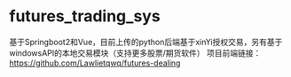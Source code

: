 # futures_trading_sys

基于Springboot2和Vue，目前上传的python后端基于xinYi授权交易，另有基于windowsAPI的本地交易模块（支持更多股票/期货软件）
项目前端链接：https://github.com/Lawlietqwq/futures-dealing
